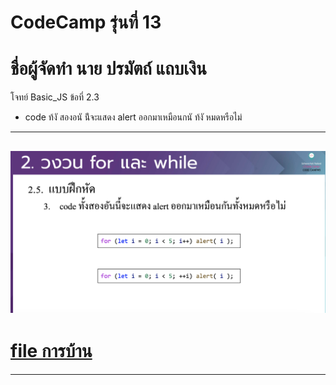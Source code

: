 # CodeCamp รุ่นที่ 13

# **ชื่อผู้จัดทำ นาย ปรมัตถ์ แถบเงิน**

โจทย์ Basic_JS ข้อที่ 2.3
- code ท้งั สองอนั น้ีจะแสดง alert ออกมาเหมือนกนั ท้งั หมดหรือไม่
---
![picpra gob](pic2.3.png)
---
# [file การบ้าน](basicJS23.html)
---